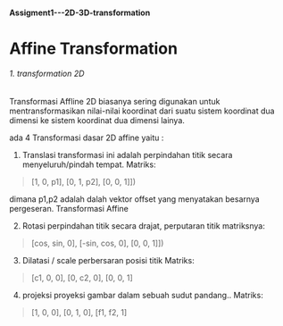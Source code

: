 #### Assigment1---2D-3D-transformation

# Affine Transformation

###### 1. transformation 2D
Transformasi Affline 2D biasanya sering digunakan untuk mentransformasikan nilai-nilai koordinat dari suatu sistem koordinat dua dimensi ke sistem koordinat dua dimensi lainya.

ada 4 Transformasi dasar 2D affine yaitu :

1. Translasi
transformasi ini adalah perpindahan titik secara menyeluruh/pindah tempat.
Matriks:
<blockquote> [1, 0, p1],
        [0, 1, p2],
        [0, 0, 1]]) </blockquote>
dimana p1,p2 adalah dalah vektor offset yang menyatakan besarnya pergeseran.
Transformasi Affine 

2. Rotasi
perpindahan titik secara drajat, perputaran titik
matriksnya:
<blockquote> [cos, sin, 0],
        [-sin, cos, 0],
        [0, 0, 1]]) </blockquote>
        

3. Dilatasi / scale
perbersaran posisi titik
Matriks:
<blockquote>  [c1, 0, 0],
        [0, c2, 0],
        [0, 0, 1]
     </blockquote>




4. projeksi
proyeksi gambar dalam sebuah sudut pandang..
Matriks:
<blockquote> [1, 0, 0],
            [0, 1, 0],
            [f1, f2, 1]
     </blockquote>

